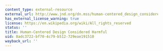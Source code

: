 ```yaml
---
content_type: external-resource
external_url: http://www.jnd.org/dn.mss/human-centered_design_considered_harmful.html
has_external_license_warning: true
license: https://en.wikipedia.org/wiki/All_rights_reserved
status: ''
title: Human-Centered Design Considered Harmful
uid: 8adc3722-bf70-4c79-b512-729eae191510
wayback_url: ''
---
```

